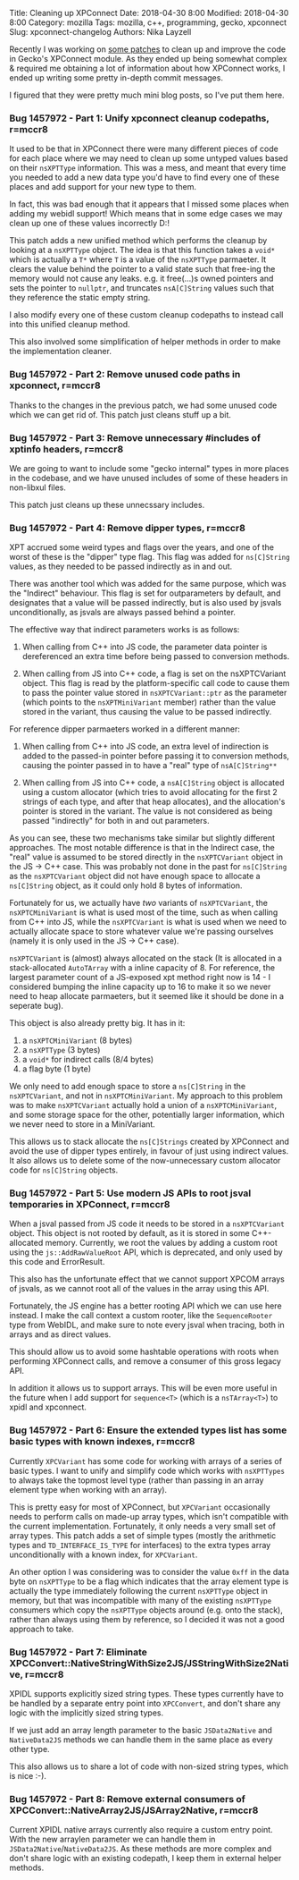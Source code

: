 Title: Cleaning up XPConnect
Date: 2018-04-30 8:00
Modified: 2018-04-30 8:00
Category: mozilla
Tags: mozilla, c++, programming, gecko, xpconnect
Slug: xpconnect-changelog
Authors: Nika Layzell

Recently I was working on [some patches] to clean up and improve the code in
Gecko's XPConnect module. As they ended up being somewhat complex & required me
obtaining a lot of information about how XPConnect works, I ended up writing
some pretty in-depth commit messages.

I figured that they were pretty much mini blog posts, so I've put them here.


### Bug 1457972 - Part 1: Unify xpconnect cleanup codepaths, r=mccr8

It used to be that in XPConnect there were many different pieces of code for
each place where we may need to clean up some untyped values based on their
`nsXPTType` information. This was a mess, and meant that every time you needed
to add a new data type you'd have to find every one of these places and add
support for your new type to them.

In fact, this was bad enough that it appears that I missed some places when
adding my webidl support! Which means that in some edge cases we may clean up
one of these values incorrectly D:!

This patch adds a new unified method which performs the cleanup by looking at a
`nsXPTType` object. The idea is that this function takes a `void*` which is
actually a `T*` where `T` is a value of the `nsXPTType` parmaeter. It clears the
value behind the pointer to a valid state such that free-ing the memory would
not cause any leaks. e.g. it free(...)s owned pointers and sets the pointer to
`nullptr`, and truncates `nsA[C]String` values such that they reference the
static empty string.

I also modify every one of these custom cleanup codepaths to instead call into
this unified cleanup method.

This also involved some simplification of helper methods in order to make the
implementation cleaner.


### Bug 1457972 - Part 2: Remove unused code paths in xpconnect, r=mccr8

Thanks to the changes in the previous patch, we had some unused code which we
can get rid of. This patch just cleans stuff up a bit.


### Bug 1457972 - Part 3: Remove unnecessary #includes of xptinfo headers, r=mccr8

We are going to want to include some "gecko internal" types in more places in
the codebase, and we have unused includes of some of these headers in non-libxul
files.

This patch just cleans up these unnecssary includes.


### Bug 1457972 - Part 4: Remove dipper types, r=mccr8

XPT accrued some weird types and flags over the years, and one of the worst of
these is the "dipper" type flag. This flag was added for `ns[C]String` values,
as they needed to be passed indirectly as in and out.

There was another tool which was added for the same purpose, which was the
"Indirect" behaviour. This flag is set for outparameters by default, and
designates that a value will be passed indirectly, but is also used by jsvals
unconditionally, as jsvals are always passed behind a pointer.

The effective way that indirect parameters works is as follows:

1. When calling from C++ into JS code, the parameter data pointer is
   dereferenced an extra time before being passed to conversion methods.

2. When calling from JS into C++ code, a flag is set on the nsXPTCVariant
   object. This flag is read by the platform-specific call code to cause them to
   pass the pointer value stored in `nsXPTCVariant::ptr` as the parameter (which
   points to the `nsXPTMiniVariant` member) rather than the value stored in the
   variant, thus causing the value to be passed indirectly.

For reference dipper parmaeters worked in a different manner:

1. When calling from C++ into JS code, an extra level of indirection is added to
   the passed-in pointer before passing it to conversion methods, causing the
   pointer passed in to have a "real" type of `nsA[C]String**`

2. When calling from JS into C++ code, a `nsA[C]String` object is allocated
   using a custom allocator (which tries to avoid allocating for the first 2
   strings of each type, and after that heap allocates), and the allocation's
   pointer is stored in the variant. The value is not considered as being passed
   "indirectly" for both in and out parameters.

As you can see, these two mechanisms take similar but slightly different
approaches. The most notable difference is that in the Indirect case, the "real"
value is assumed to be stored directly in the `nsXPTCVariant` object in the JS
-> C++ case. This was probably not done in the past for `ns[C]String` as the
`nsXPTCVariant` object did not have enough space to allocate a `ns[C]String`
object, as it could only hold 8 bytes of information.

Fortunately for us, we actually have _two_ variants of `nsXPTCVariant`, the
`nsXPTCMiniVariant` is what is used most of the time, such as when calling from
C++ into JS, while the `nsXPTCVariant` is what is used when we need to actually
allocate space to store whatever value we're passing ourselves (namely it is
only used in the JS -> C++ case).

`nsXPTCVariant` is (almost) always allocated on the stack (It is allocated in a
stack-allocated `AutoTArray` with a inline capacity of 8. For reference, the
largest parameter count of a JS-exposed xpt method right now is 14 - I
considered bumping the inline capacity up to 16 to make it so we never need to
heap allocate parmaeters, but it seemed like it should be done in a seperate
bug).

This object is also already pretty big. It has in it:
 1. a `nsXPTCMiniVariant` (8 bytes)
 2. a `nsXPTType` (3 bytes)
 3. a `void*` for indirect calls (8/4 bytes)
 4. a flag byte (1 byte)

We only need to add enough space to store a `ns[C]String` in the
`nsXPTCVariant`, and not in `nsXPTCMiniVariant`. My approach to this problem was
to make `nsXPTCVariant` actually hold a union of a `nsXPTCMiniVariant`, and some
storage space for the other, potentially larger information, which we never need
to store in a MiniVariant.

This allows us to stack allocate the `ns[C]Strings` created by XPConnect and
avoid the use of dipper types entirely, in favour of just using indirect values.
It also allows us to delete some of the now-unnecessary custom allocator code
for `ns[C]String` objects.


### Bug 1457972 - Part 5: Use modern JS APIs to root jsval temporaries in XPConnect, r=mccr8

When a jsval passed from JS code it needs to be stored in a `nsXPTCVariant`
object. This object is not rooted by default, as it is stored in some
C++-allocated memory. Currently, we root the values by adding a custom root
using the `js::AddRawValueRoot` API, which is deprecated, and only used by this
code and ErrorResult.

This also has the unfortunate effect that we cannot support XPCOM arrays of
jsvals, as we cannot root all of the values in the array using this API.

Fortunately, the JS engine has a better rooting API which we can use here
instead. I make the call context a custom rooter, like the `SequenceRooter` type
from WebIDL, and make sure to note every jsval when tracing, both in arrays and
as direct values.

This should allow us to avoid some hashtable operations with roots when
performing XPConnect calls, and remove a consumer of this gross legacy API.

In addition it allows us to support arrays. This will be even more useful in the
future when I add support for `sequence<T>` (which is a `nsTArray<T>`) to xpidl
and xpconnect.


### Bug 1457972 - Part 6: Ensure the extended types list has some basic types with known indexes, r=mccr8

Currently `XPCVariant` has some code for working with arrays of a series of
basic types. I want to unify and simplify code which works with `nsXPTTypes` to
always take the topmost level type (rather than passing in an array element type
when working with an array).

This is pretty easy for most of XPConnect, but `XPCVariant` occasionally needs
to perform calls on made-up array types, which isn't compatible with the current
implementation. Fortunately, it only needs a very small set of array types. This
patch adds a set of simple types (mostly the arithmetic types and
`TD_INTERFACE_IS_TYPE` for interfaces) to the extra types array unconditionally
with a known index, for `XPCVariant`.

An other option I was considering was to consider the value `0xff` in the data
byte on `nsXPTType` to be a flag which indicates that the array element type is
actually the type immediately following the current `nsXPTType` object in
memory, but that was incompatible with many of the existing `nsXPTType`
consumers which copy the `nsXPTType` objects around (e.g. onto the stack),
rather than always using them by reference, so I decided it was not a good
approach to take.


### Bug 1457972 - Part 7: Eliminate XPCConvert::NativeStringWithSize2JS/JSStringWithSize2Native, r=mccr8

XPIDL supports explicitly sized string types. These types currently have to be
handled by a separate entry point into `XPCConvert`, and don't share any logic
with the implicitly sized string types.

If we just add an array length parameter to the basic `JSData2Native` and
`NativeData2JS` methods we can handle them in the same place as every other
type.

This also allows us to share a lot of code with non-sized string types, which is
nice :-).


### Bug 1457972 - Part 8: Remove external consumers of XPCConvert::NativeArray2JS/JSArray2Native, r=mccr8

Current XPIDL native arrays currently also require a custom entry point. With
the new arraylen parameter we can handle them in
`JSData2Native`/`NativeData2JS`. As these methods are more complex and don't
share logic with an existing codepath, I keep them in external helper methods.

[some patches]: https://bugzilla.mozilla.org/show_bug.cgi?id=1457972
